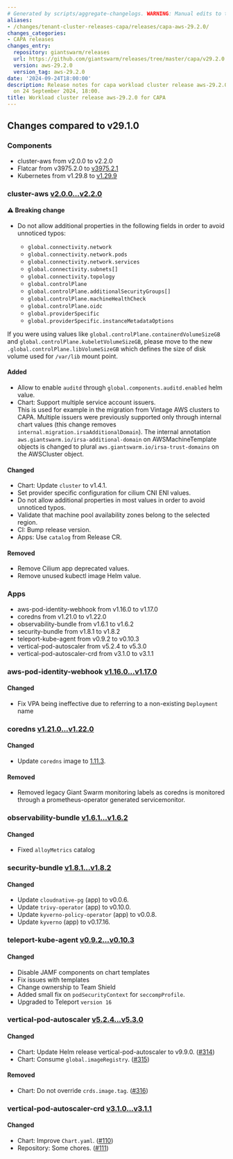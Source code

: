 ```yaml
---
# Generated by scripts/aggregate-changelogs. WARNING: Manual edits to this files will be overwritten.
aliases:
- /changes/tenant-cluster-releases-capa/releases/capa-aws-29.2.0/
changes_categories:
- CAPA releases
changes_entry:
  repository: giantswarm/releases
  url: https://github.com/giantswarm/releases/tree/master/capa/v29.2.0
  version: aws-29.2.0
  version_tag: aws-29.2.0
date: '2024-09-24T18:00:00'
description: Release notes for capa workload cluster release aws-29.2.0, published
  on 24 September 2024, 18:00.
title: Workload cluster release aws-29.2.0 for CAPA
---
```


## Changes compared to v29.1.0

### Components

- cluster-aws from v2.0.0 to v2.2.0
- Flatcar from v3975.2.0 to [v3975.2.1](https://www.flatcar.org/releases#release-3975.2.1)
- Kubernetes from v1.29.8 to [v1.29.9](https://github.com/kubernetes/kubernetes/blob/master/CHANGELOG/CHANGELOG-1.29.md#changelog-since-v1298)

### cluster-aws [v2.0.0...v2.2.0](https://github.com/giantswarm/cluster-aws/compare/v2.0.0...v2.2.0)

#### ⚠️ Breaking change

- Do not allow additional properties in the following fields in order to avoid unnoticed typos:

  - `global.connectivity.network`
  - `global.connectivity.network.pods`
  - `global.connectivity.network.services`
  - `global.connectivity.subnets[]`
  - `global.connectivity.topology`
  - `global.controlPlane`
  - `global.controlPlane.additionalSecurityGroups[]`
  - `global.controlPlane.machineHealthCheck`
  - `global.controlPlane.oidc`
  - `global.providerSpecific`
  - `global.providerSpecific.instanceMetadataOptions`

If you were using values like `global.controlPlane.containerdVolumeSizeGB` and `global.controlPlane.kubeletVolumeSizeGB`, please move to the new `.global.controlPlane.libVolumeSizeGB` which defines the size of disk volume used for `/var/lib` mount point.

#### Added

- Allow to enable `auditd` through `global.components.auditd.enabled` helm value.
- Chart: Support multiple service account issuers.\
  This is used for example in the migration from Vintage AWS clusters to CAPA. Multiple issuers were previously supported only through internal chart values (this change removes `internal.migration.irsaAdditionalDomain`). The internal annotation `aws.giantswarm.io/irsa-additional-domain` on AWSMachineTemplate objects is changed to plural `aws.giantswarm.io/irsa-trust-domains` on the AWSCluster object.

#### Changed

- Chart: Update `cluster` to v1.4.1.
- Set provider specific configuration for cilium CNI ENI values.
- Do not allow additional properties in most values in order to avoid unnoticed typos.
- Validate that machine pool availability zones belong to the selected region.
- CI: Bump release version.
- Apps: Use `catalog` from Release CR.

#### Removed

- Remove Cilium app deprecated values.
- Remove unused kubectl image Helm value.

### Apps

- aws-pod-identity-webhook from v1.16.0 to v1.17.0
- coredns from v1.21.0 to v1.22.0
- observability-bundle from v1.6.1 to v1.6.2
- security-bundle from v1.8.1 to v1.8.2
- teleport-kube-agent from v0.9.2 to v0.10.3
- vertical-pod-autoscaler from v5.2.4 to v5.3.0
- vertical-pod-autoscaler-crd from v3.1.0 to v3.1.1

### aws-pod-identity-webhook [v1.16.0...v1.17.0](https://github.com/giantswarm/aws-pod-identity-webhook-app/compare/v1.16.0...v1.17.0)

#### Changed

- Fix VPA being ineffective due to referring to a non-existing `Deployment` name

### coredns [v1.21.0...v1.22.0](https://github.com/giantswarm/coredns-app/compare/v1.21.0...v1.22.0)

#### Changed

- Update `coredns` image to [1.11.3](https://github.com/coredns/coredns/releases/tag/v1.11.3).

#### Removed

- Removed legacy Giant Swarm monitoring labels as coredns is monitored through a prometheus-operator generated servicemonitor.

### observability-bundle [v1.6.1...v1.6.2](https://github.com/giantswarm/observability-bundle/compare/v1.6.1...v1.6.2)

#### Changed

- Fixed `alloyMetrics` catalog

### security-bundle [v1.8.1...v1.8.2](https://github.com/giantswarm/security-bundle/compare/v1.8.1...v1.8.2)

#### Changed

- Update `cloudnative-pg` (app) to v0.0.6.
- Update `trivy-operator` (app) to v0.10.0.
- Update `kyverno-policy-operator` (app) to v0.0.8.
- Update `kyverno` (app) to v0.17.16.

### teleport-kube-agent [v0.9.2...v0.10.3](https://github.com/giantswarm/teleport-kube-agent-app/compare/v0.9.2...v0.10.3)

#### Changed

- Disable JAMF components on chart templates
- Fix issues with templates
- Change ownership to Team Shield
- Added small fix on `podSecurityContext` for `seccompProfile`.
- Upgraded to Teleport `version 16`

### vertical-pod-autoscaler [v5.2.4...v5.3.0](https://github.com/giantswarm/vertical-pod-autoscaler-app/compare/v5.2.4...v5.3.0)

#### Changed

- Chart: Update Helm release vertical-pod-autoscaler to v9.9.0. ([#314](https://github.com/giantswarm/vertical-pod-autoscaler-app/pull/314))
- Chart: Consume `global.imageRegistry`. ([#315](https://github.com/giantswarm/vertical-pod-autoscaler-app/pull/315))

#### Removed

- Chart: Do not override `crds.image.tag`. ([#316](https://github.com/giantswarm/vertical-pod-autoscaler-app/pull/316))

### vertical-pod-autoscaler-crd [v3.1.0...v3.1.1](https://github.com/giantswarm/vertical-pod-autoscaler-crd/compare/v3.1.0...v3.1.1)

#### Changed

- Chart: Improve `Chart.yaml`. ([#110](https://github.com/giantswarm/vertical-pod-autoscaler-crd/pull/110))
- Repository: Some chores. ([#111](https://github.com/giantswarm/vertical-pod-autoscaler-crd/pull/111))
